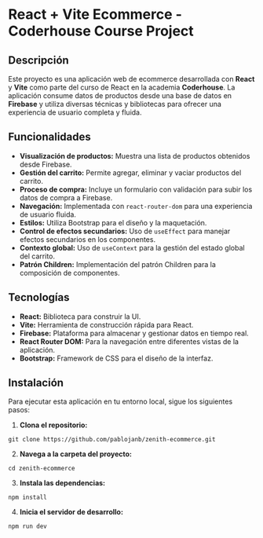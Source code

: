 # React + Vite Ecommerce - Coderhouse Course Project

## Descripción

Este proyecto es una aplicación web de ecommerce desarrollada con **React** y **Vite** como parte del curso de React en la academia **Coderhouse**. La aplicación consume datos de productos desde una base de datos en **Firebase** y utiliza diversas técnicas y bibliotecas para ofrecer una experiencia de usuario completa y fluida.

## Funcionalidades

- **Visualización de productos:** Muestra una lista de productos obtenidos desde Firebase.
- **Gestión del carrito:** Permite agregar, eliminar y vaciar productos del carrito.
- **Proceso de compra:** Incluye un formulario con validación para subir los datos de compra a Firebase.
- **Navegación:** Implementada con `react-router-dom` para una experiencia de usuario fluida.
- **Estilos:** Utiliza Bootstrap para el diseño y la maquetación.
- **Control de efectos secundarios:** Uso de `useEffect` para manejar efectos secundarios en los componentes.
- **Contexto global:** Uso de `useContext` para la gestión del estado global del carrito.
- **Patrón Children:** Implementación del patrón Children para la composición de componentes.

## Tecnologías

- **React:** Biblioteca para construir la UI.
- **Vite:** Herramienta de construcción rápida para React.
- **Firebase:** Plataforma para almacenar y gestionar datos en tiempo real.
- **React Router DOM:** Para la navegación entre diferentes vistas de la aplicación.
- **Bootstrap:** Framework de CSS para el diseño de la interfaz.

## Instalación

Para ejecutar esta aplicación en tu entorno local, sigue los siguientes pasos:

1. **Clona el repositorio:**

`git clone https://github.com/pablojanb/zenith-ecommerce.git`

2. **Navega a la carpeta del proyecto:**

`cd zenith-ecommerce`

3. **Instala las dependencias:**

`npm install`

4. **Inicia el servidor de desarrollo:**

`npm run dev`